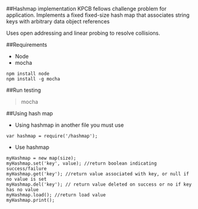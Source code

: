 ##Hashmap implementation
KPCB fellows challenge problem for application.  Implements a fixed fixed-size hash map that associates string keys with arbitrary data object references

Uses open addressing and linear probing to resolve collisions.

##Requirements
- Node
- mocha
```
npm install node
npm install -g mocha
```

##Run testing
>mocha

##Using hash map
- Using hashmap in another file you must use
```
var hashmap = require('/hashmap');
```
- Use hashmap
```
myHashmap = new map(size);
myHashmap.set('key', value); //return boolean indicating success/failure
myHashmap.get('key'); //return value associated with key, or null if no value is set
myHashmap.del('key'); // return value deleted on success or no if key has no value
myHashmap.load(); //return load value
myHashmap.print();
